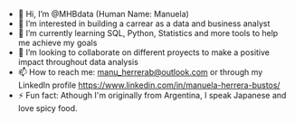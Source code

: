 - 👋 Hi, I’m @MHBdata (Human Name: Manuela)
- 👀 I’m interested in building a carrear as a data and business analyst
- 🌱 I’m currently learning SQL, Python, Statistics and more tools to help me achieve my goals
- 💞️ I’m looking to collaborate on different proyects to make a positive impact throughout data analysis
- 📫 How to reach me: manu_herrerab@outlook.com or through my LinkedIn profile https://www.linkedin.com/in/manuela-herrera-bustos/
- ⚡ Fun fact: Athough I'm originally from Argentina, I speak Japanese and love spicy food.

<!---
MHBdata/MHBdata is a ✨ special ✨ repository because its `README.md` (this file) appears on your GitHub profile.
You can click the Preview link to take a look at your changes.
--->
